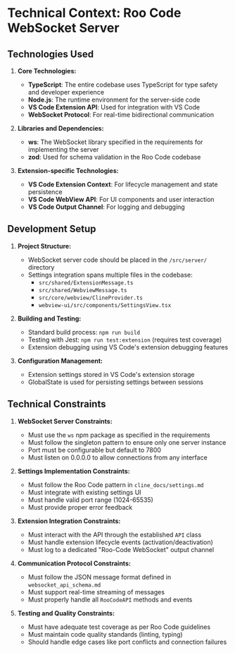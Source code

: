 # Technical Context: Roo Code WebSocket Server

## Technologies Used

1. **Core Technologies:**

    - **TypeScript**: The entire codebase uses TypeScript for type safety and developer experience
    - **Node.js**: The runtime environment for the server-side code
    - **VS Code Extension API**: Used for integration with VS Code
    - **WebSocket Protocol**: For real-time bidirectional communication

2. **Libraries and Dependencies:**

    - **ws**: The WebSocket library specified in the requirements for implementing the server
    - **zod**: Used for schema validation in the Roo Code codebase

3. **Extension-specific Technologies:**
    - **VS Code Extension Context**: For lifecycle management and state persistence
    - **VS Code WebView API**: For UI components and user interaction
    - **VS Code Output Channel**: For logging and debugging

## Development Setup

1. **Project Structure:**

    - WebSocket server code should be placed in the `/src/server/` directory
    - Settings integration spans multiple files in the codebase:
        - `src/shared/ExtensionMessage.ts`
        - `src/shared/WebviewMessage.ts`
        - `src/core/webview/ClineProvider.ts`
        - `webview-ui/src/components/SettingsView.tsx`

2. **Building and Testing:**

    - Standard build process: `npm run build`
    - Testing with Jest: `npm run test:extension` (requires test coverage)
    - Extension debugging using VS Code's extension debugging features

3. **Configuration Management:**
    - Extension settings stored in VS Code's extension storage
    - GlobalState is used for persisting settings between sessions

## Technical Constraints

1. **WebSocket Server Constraints:**

    - Must use the `ws` npm package as specified in the requirements
    - Must follow the singleton pattern to ensure only one server instance
    - Port must be configurable but default to 7800
    - Must listen on 0.0.0.0 to allow connections from any interface

2. **Settings Implementation Constraints:**

    - Must follow the Roo Code pattern in `cline_docs/settings.md`
    - Must integrate with existing settings UI
    - Must handle valid port range (1024-65535)
    - Must provide proper error feedback

3. **Extension Integration Constraints:**

    - Must interact with the API through the established `API` class
    - Must handle extension lifecycle events (activation/deactivation)
    - Must log to a dedicated "Roo-Code WebSocket" output channel

4. **Communication Protocol Constraints:**

    - Must follow the JSON message format defined in `websocket_api_schema.md`
    - Must support real-time streaming of messages
    - Must properly handle all `RooCodeAPI` methods and events

5. **Testing and Quality Constraints:**
    - Must have adequate test coverage as per Roo Code guidelines
    - Must maintain code quality standards (linting, typing)
    - Should handle edge cases like port conflicts and connection failures
